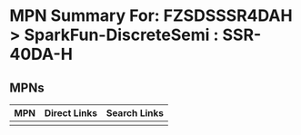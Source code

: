 



# MPN Summary For: FZSDSSSR4DAH > SparkFun-DiscreteSemi : SSR-40DA-H

## MPNs
  

|MPN|Direct Links|Search Links|
| :--- | :--- | :--- |
||||
